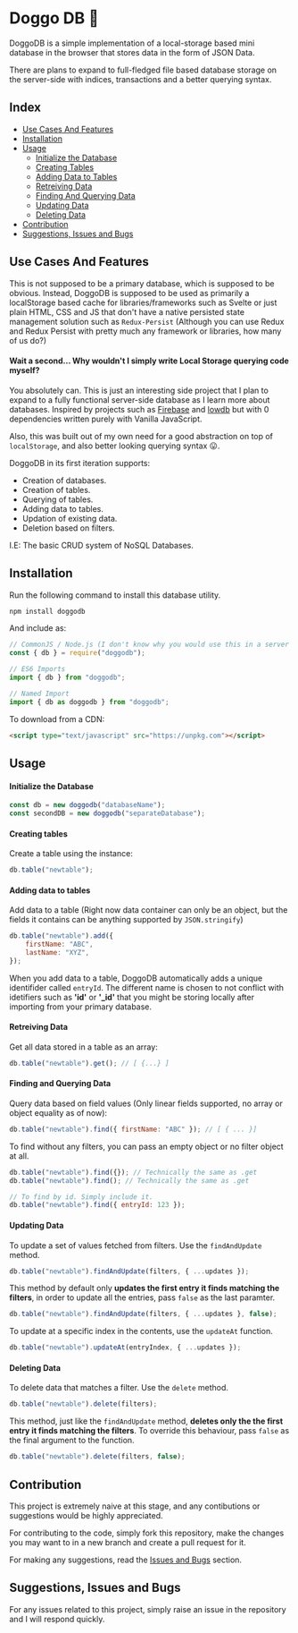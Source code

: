 # Doggo DB 🐶

DoggoDB is a simple implementation of a local-storage based mini database in the browser that stores data in the form of JSON Data.

There are plans to expand to full-fledged file based database storage on the server-side with indices, transactions and a better querying syntax.

## Index

-   [Use Cases And Features](#use-cases-and-features)
-   [Installation](#installation)
-   [Usage](#usage) 
	- [Initialize the Database](#initialize-the-database) 
	- [Creating Tables](#creating-tables) 
	- [Adding Data to Tables](#adding-data-to-tables) 
	- [Retreiving Data](#retreiving-data) 
	- [Finding And Querying Data](#finding-and-querying-data) 
	- [Updating Data](#updating-data) 
	- [Deleting Data](#deleting-data)
-   [Contribution](#contribution)
-   [Suggestions, Issues and Bugs](#suggestions-issues-and-bugs)

## Use Cases And Features

This is not supposed to be a primary database, which is supposed to be obvious. Instead, DoggoDB is supposed to be used as primarily a localStorage based cache for libraries/frameworks such as Svelte or just plain HTML, CSS and JS that don't have a native persisted state management solution such as `Redux-Persist` (Although you can use Redux and Redux Persist with pretty much any framework or libraries, how many of us do?)

#### Wait a second... Why wouldn't I simply write Local Storage querying code myself?

You absolutely can. This is just an interesting side project that I plan to expand to a fully functional server-side database as I learn more about databases. Inspired by projects such as [Firebase](https://firebase.google.com) and [lowdb](https://github.com/typicode/lowdb) but with 0 dependencies written purely with Vanilla JavaScript.

Also, this was built out of my own need for a good abstraction on top of `localStorage`, and also better looking querying syntax 😛.

DoggoDB in its first iteration supports:

-   Creation of databases.
-   Creation of tables.
-   Querying of tables.
-   Adding data to tables.
-   Updation of existing data.
-   Deletion based on filters.

I.E: The basic CRUD system of NoSQL Databases.

## Installation

Run the following command to install this database utility.

```bash
npm install doggodb
```

And include as:

```javascript
// CommonJS / Node.js (I don't know why you would use this in a server environment at this stage.)
const { db } = require("doggodb");

// ES6 Imports
import { db } from "doggodb";

// Named Import
import { db as doggodb } from "doggodb";
```

To download from a CDN:

```html
<script type="text/javascript" src="https://unpkg.com"></script>
```

## Usage

#### Initialize the Database

```js
const db = new doggodb("databaseName");
const secondDB = new doggodb("separateDatabase");
```

#### Creating tables

Create a table using the instance:

```js
db.table("newtable");
```

#### Adding data to tables

Add data to a table (Right now data container can only be an object, but the fields it contains can be anything supported by `JSON.stringify`)

```js
db.table("newtable").add({
	firstName: "ABC",
	lastName: "XYZ",
});
```

When you add data to a table, DoggoDB automatically adds a unique identifider called `entryId`. The different name is chosen to not conflict with idetifiers such as **'id'** or **'\_id'** that you might be storing locally after importing from your primary database.

#### Retreiving Data

Get all data stored in a table as an array:

```js
db.table("newtable").get(); // [ {...} ]
```

#### Finding and Querying Data

Query data based on field values (Only linear fields supported, no array or object equality as of now):

```js
db.table("newtable").find({ firstName: "ABC" }); // [ { ... }]
```

To find without any filters, you can pass an empty object or no filter object at all.

```js
db.table("newtable").find({}); // Technically the same as .get
db.table("newtable").find(); // Technically the same as .get

// To find by id. Simply include it.
db.table("newtable").find({ entryId: 123 });
```

#### Updating Data

To update a set of values fetched from filters. Use the `findAndUpdate` method.

```js
db.table("newtable").findAndUpdate(filters, { ...updates });
```

This method by default only **updates the first entry it finds matching the filters**, in order to update all the entries, pass `false` as the last paramter.

```js
db.table("newtable").findAndUpdate(filters, { ...updates }, false);
```

To update at a specific index in the contents, use the `updateAt` function.

```js
db.table("newtable").updateAt(entryIndex, { ...updates });
```

#### Deleting Data

To delete data that matches a filter. Use the `delete` method.

```js
db.table("newtable").delete(filters);
```

This method, just like the `findAndUpdate` method, **deletes only the the first entry it finds matching the filters**. To override this behaviour, pass `false` as the final argument to the function.

```js
db.table("newtable").delete(filters, false);
```

## Contribution

This project is extremely naive at this stage, and any contibutions or suggestions would be highly appreciated.

For contributing to the code, simply fork this repository, make the changes you may want to in a new branch and create a pull request for it.

For making any suggestions, read the [Issues and Bugs](#suggestions-issues-and-bugs) section.

## Suggestions, Issues and Bugs

For any issues related to this project, simply raise an issue in the repository and I will respond quickly.
